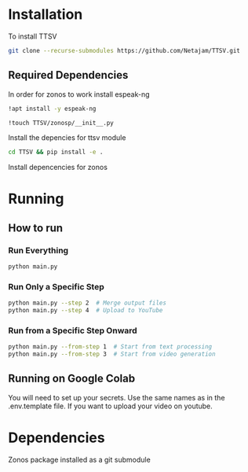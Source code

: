 # Installation
To install TTSV
```bash
git clone --recurse-submodules https://github.com/Netajam/TTSV.git
```
## Required Dependencies
In order for zonos to work install espeak-ng
```bash
!apt install -y espeak-ng
```
```bash
!touch TTSV/zonosp/__init__.py
```
Install the depencies for ttsv module
```bash
cd TTSV && pip install -e .
```
Install depencencies for zonos
# Running
## How to run

### **Run Everything**
```sh
python main.py
```

### **Run Only a Specific Step**
```sh
python main.py --step 2  # Merge output files
python main.py --step 4  # Upload to YouTube
```

### **Run from a Specific Step Onward**
```sh
python main.py --from-step 1  # Start from text processing
python main.py --from-step 3  # Start from video generation
```

## Running on Google Colab
You will need to set up your secrets. Use the same names as in the .env.template file. If you want to upload your video on youtube.
# Dependencies

Zonos package installed as a git submodule

